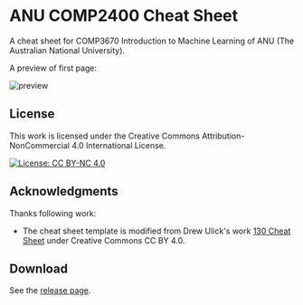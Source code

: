 # ANU COMP2400 Cheat Sheet

A cheat sheet for COMP3670 Introduction to Machine Learning of ANU (The Australian National University).

A preview of first page:

![preview](https://github.com/y-guang/comp3670-cheatsheet/releases/download/release/preview.png)

## License

This work is licensed under the Creative Commons Attribution-NonCommercial 4.0 International License.

[![License: CC BY-NC 4.0](https://img.shields.io/badge/License-CC%20BY--NC%204.0-lightgrey.svg)](https://creativecommons.org/licenses/by-nc/4.0/)

## Acknowledgments

Thanks following work:

- The cheat sheet template is modified from Drew Ulick's work [130 Cheat Sheet](https://www.overleaf.com/articles/130-cheat-sheet/ntwtkmpxmgrp) under Creative Commons CC BY 4.0.

## Download

See the [release page](https://github.com/y-guang/comp3670-cheatsheet/releases/tag/release).
